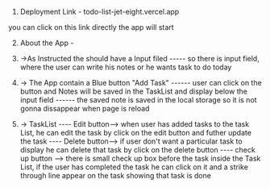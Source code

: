 1. Deployment Link - todo-list-jet-eight.vercel.app

you can click on this link directly the app will start

2. About the App - 


3. ->As Instructed the should have a Input filed
----- so there is input field, where the user can write his notes or he wants task to do today

4. -> The App contain a Blue button "Add Task"
 ------ user can click on the button and Notes will be saved in the TaskList and display below the input field
 ------ the saved note is saved in the local storage so it is not gonna dissappear when page is reload

5. -> TaskList
 ---- Edit button--> when user has added tasks to the task List, he can edit the task by click on the edit button and futher update the task
 ---- Delete button--> if user don't want a particular task to display he can delete that task by click on the delete button
 ---- check up button --> there is small check up box before the task inside the Task List, if the user has completed the task he can
                          click on it and a strike through line appear on the task showing that task is done 
